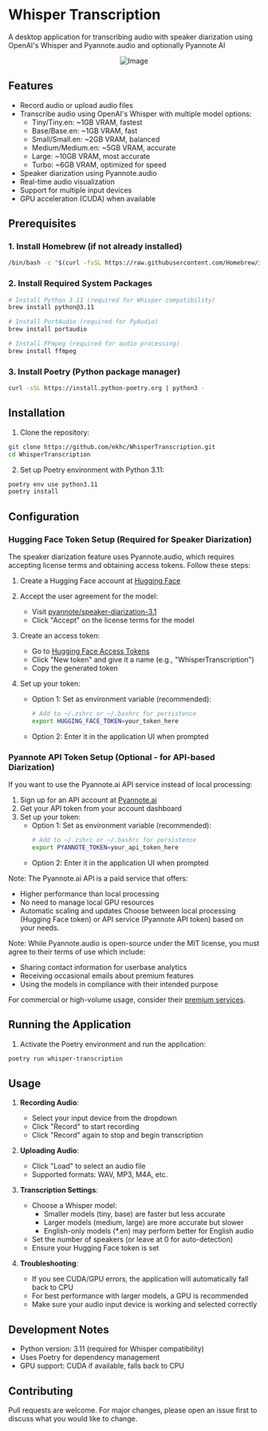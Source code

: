 # Whisper Transcription

A desktop application for transcribing audio with speaker diarization using OpenAI's Whisper and Pyannote.audio and optionally Pyannote AI

<div align="center">
  <img src="https://github.com/user-attachments/assets/c61a53d5-c258-496e-a81d-231cbdddb999" alt="Image">
</div>

## Features
- Record audio or upload audio files
- Transcribe audio using OpenAI's Whisper with multiple model options:
  - Tiny/Tiny.en: ~1GB VRAM, fastest
  - Base/Base.en: ~1GB VRAM, fast
  - Small/Small.en: ~2GB VRAM, balanced
  - Medium/Medium.en: ~5GB VRAM, accurate
  - Large: ~10GB VRAM, most accurate
  - Turbo: ~6GB VRAM, optimized for speed
- Speaker diarization using Pyannote.audio
- Real-time audio visualization
- Support for multiple input devices
- GPU acceleration (CUDA) when available

## Prerequisites

### 1. Install Homebrew (if not already installed)
```bash
/bin/bash -c "$(curl -fsSL https://raw.githubusercontent.com/Homebrew/install/HEAD/install.sh)"
```

### 2. Install Required System Packages
```bash
# Install Python 3.11 (required for Whisper compatibility)
brew install python@3.11

# Install PortAudio (required for PyAudio)
brew install portaudio

# Install FFmpeg (required for audio processing)
brew install ffmpeg
```

### 3. Install Poetry (Python package manager)
```bash
curl -sSL https://install.python-poetry.org | python3 -
```

## Installation

1. Clone the repository:
```bash
git clone https://github.com/ekhc/WhisperTranscription.git
cd WhisperTranscription
```

2. Set up Poetry environment with Python 3.11:
```bash
poetry env use python3.11
poetry install
```

## Configuration

### Hugging Face Token Setup (Required for Speaker Diarization)

The speaker diarization feature uses Pyannote.audio, which requires accepting license terms and obtaining access tokens. Follow these steps:

1. Create a Hugging Face account at [Hugging Face](https://huggingface.co)

2. Accept the user agreement for the model:
   - Visit [pyannote/speaker-diarization-3.1](https://huggingface.co/pyannote/speaker-diarization-3.1)
   - Click "Accept" on the license terms for the model

3. Create an access token:
   - Go to [Hugging Face Access Tokens](https://huggingface.co/settings/tokens)
   - Click "New token" and give it a name (e.g., "WhisperTranscription")
   - Copy the generated token

4. Set up your token:
   - Option 1: Set as environment variable (recommended):
     ```bash
     # Add to ~/.zshrc or ~/.bashrc for persistence
     export HUGGING_FACE_TOKEN=your_token_here
     ```
   - Option 2: Enter it in the application UI when prompted

### Pyannote API Token Setup (Optional - for API-based Diarization)

If you want to use the Pyannote.ai API service instead of local processing:

1. Sign up for an API account at [Pyannote.ai](https://pyannote.ai)
2. Get your API token from your account dashboard
3. Set up your token:
   - Option 1: Set as environment variable (recommended):
     ```bash
     # Add to ~/.zshrc or ~/.bashrc for persistence
     export PYANNOTE_TOKEN=your_api_token_here
     ```
   - Option 2: Enter it in the application UI when prompted

Note: The Pyannote.ai API is a paid service that offers:
- Higher performance than local processing
- No need to manage local GPU resources
- Automatic scaling and updates
Choose between local processing (Hugging Face token) or API service (Pyannote API token) based on your needs.

Note: While Pyannote.audio is open-source under the MIT license, you must agree to their terms of use which include:
- Sharing contact information for userbase analytics
- Receiving occasional emails about premium features
- Using the models in compliance with their intended purpose

For commercial or high-volume usage, consider their [premium services](https://www.pyannote.ai).

## Running the Application

1. Activate the Poetry environment and run the application:
```bash
poetry run whisper-transcription
```

## Usage

1. **Recording Audio**:
   - Select your input device from the dropdown
   - Click "Record" to start recording
   - Click "Record" again to stop and begin transcription

2. **Uploading Audio**:
   - Click "Load" to select an audio file
   - Supported formats: WAV, MP3, M4A, etc.

3. **Transcription Settings**:
   - Choose a Whisper model:
     - Smaller models (tiny, base) are faster but less accurate
     - Larger models (medium, large) are more accurate but slower
     - English-only models (*.en) may perform better for English audio
   - Set the number of speakers (or leave at 0 for auto-detection)
   - Ensure your Hugging Face token is set

4. **Troubleshooting**:
   - If you see CUDA/GPU errors, the application will automatically fall back to CPU
   - For best performance with larger models, a GPU is recommended
   - Make sure your audio input device is working and selected correctly

## Development Notes

- Python version: 3.11 (required for Whisper compatibility)
- Uses Poetry for dependency management
- GPU support: CUDA if available, falls back to CPU

## Contributing
Pull requests are welcome. For major changes, please open an issue first to discuss what you would like to change.
